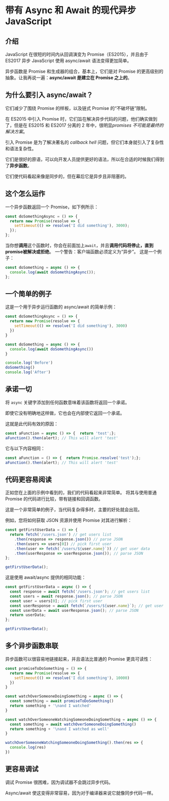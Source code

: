 # 带有 Async 和 Await 的现代异步 JavaScript

## 介绍

JavaScript 在很短的时间内从回调演变为 Promise（ES2015），并且由于 ES2017 异步 JavaScript 使用 async/await 语法变得更加简单。

异步函数是 Promise 和生成器的组合，基本上，它们是对 Promise 的更高级别的抽象。让我再说一遍：**async/await 是建立在 Promise 之上的**。

## 为什么要引入 async/await？

它们减少了围绕 Promise 的样板，以及链式 Promise 的“不破坏链”限制。

在 ES2015 中引入 Promise 时，它们旨在解决异步代码的问题，他们确实做到了，但是在 ES2015 和 ES2017 分离的 2 年中，很明显*promises 不可能是最终的解决方案*。

引入 Promise 是为了解决著名的 *callback hell* 问题，但它们本身就引入了复杂性和语法复杂性。

它们是很好的原语，可以向开发人员提供更好的语法，所以在合适的时候我们得到了**异步函数**。

它们使代码看起来像是同步的，但在幕后它是异步且非阻塞的。

## 这个怎么运作

一个异步函数返回一个 Promise，如下例所示：

```js
const doSomethingAsync = () => {
  return new Promise(resolve => {
    setTimeout(() => resolve('I did something'), 3000);
  });
};
```

当你想**调用**这个函数时，你会在前面加上`await`，并且**调用代码将停止，直到promise被解决或拒绝**。 一个警告：客户端函数必须定义为“异步”。 这是一个例子：

```js
const doSomething = async () => {
  console.log(await doSomethingAsync());
};
```

## 一个简单的例子

这是一个用于异步运行函数的 async/await 的简单示例：

```javascript
const doSomethingAsync = () => {
  return new Promise(resolve => {
    setTimeout(() => resolve('I did something'), 3000)
  })
}

const doSomething = async () => {
  console.log(await doSomethingAsync())
}

console.log('Before')
doSomething()
console.log('After')
```

## 承诺一切

将 `async` 关键字添加到任何函数意味着该函数将返回一个承诺。

即使它没有明确地这样做，它也会在内部使它返回一个承诺。

这就是此代码有效的原因：

```js
const aFunction = async () => {  return 'test';};
aFunction().then(alert); // This will alert 'test'
```

它与以下内容相同：

```js
const aFunction = () => {  return Promise.resolve('test');};
aFunction().then(alert); // This will alert 'test'
```

## 代码更容易阅读

正如您在上面的示例中看到的，我们的代码看起来非常简单。 将其与使用普通 Promise 的代码进行比较，带有链接和回调函数。

这是一个非常简单的例子，当代码复杂得多时，主要的好处就会出现。

例如，您将如何获取 JSON 资源并使用 Promise 对其进行解析：

```js
const getFirstUserData = () => {
  return fetch('/users.json') // get users list
    .then(response => response.json()) // parse JSON
    .then(users => users[0]) // pick first user
    .then(user => fetch(`/users/${user.name}`)) // get user data
    .then(userResponse => userResponse.json()); // parse JSON
};

getFirstUserData();
```

这是使用 await/async 提供的相同功能：

```js
const getFirstUserData = async () => {
  const response = await fetch('/users.json'); // get users list
  const users = await response.json(); // parse JSON
  const user = users[0]; // pick first user
  const userResponse = await fetch(`/users/${user.name}`); // get user data
  const userData = await userResponse.json(); // parse JSON
  return userData;
};

getFirstUserData();
```

## 多个异步函数串联

异步函数可以很容易地链接起来，并且语法比普通的 Promise 更具可读性：

```javascript
const promiseToDoSomething = () => {
  return new Promise(resolve => {
    setTimeout(() => resolve('I did something'), 10000)
  })
}

const watchOverSomeoneDoingSomething = async () => {
  const something = await promiseToDoSomething()
  return something + '\nand I watched'
}

const watchOverSomeoneWatchingSomeoneDoingSomething = async () => {
  const something = await watchOverSomeoneDoingSomething()
  return something + '\nand I watched as well'
}

watchOverSomeoneWatchingSomeoneDoingSomething().then(res => {
  console.log(res)
})
```

## 更容易调试

调试 Promise 很困难，因为调试器不会跳过异步代码。

Async/await 使这变得非常容易，因为对于编译器来说它就像同步代码一样。

